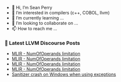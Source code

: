 - 👋 Hi, I’m Sean Perry
- 👀 I’m interested in compilers (c++, COBOL, llvm)
- 🌱 I’m currently learning ...
- 💞️ I’m looking to collaborate on ...
- 📫 How to reach me ...

<!---
s66perry/s66perry is a ✨ special ✨ repository because its `README.md` (this file) appears on your GitHub profile.
You can click the Preview link to take a look at your changes.
--->
### 📕 Latest LLVM Discourse Posts

<!-- DISCOURSE-LLVM:START -->
- [MLIR - NumOfOperands limitation](https://discourse.llvm.org/t/mlir-numofoperands-limitation/83362#post_10)
- [MLIR - NumOfOperands limitation](https://discourse.llvm.org/t/mlir-numofoperands-limitation/83362#post_9)
- [MLIR - NumOfOperands limitation](https://discourse.llvm.org/t/mlir-numofoperands-limitation/83362#post_8)
- [MLIR - NumOfOperands limitation](https://discourse.llvm.org/t/mlir-numofoperands-limitation/83362#post_7)
- [Sanitizer crash on Windows when using exceptions](https://discourse.llvm.org/t/sanitizer-crash-on-windows-when-using-exceptions/83093#post_2)
<!-- DISCOURSE-LLVM:END -->
